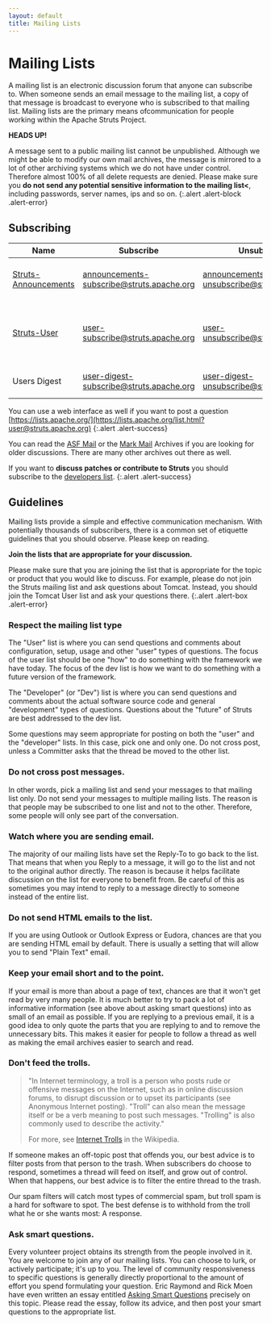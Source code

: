 ```yaml
---
layout: default
title: Mailing Lists
---
```


# Mailing Lists
A mailing list is an electronic discussion forum that anyone can subscribe to. When someone sends an email message 
to the mailing list, a copy of that message is broadcast to everyone who is subscribed to that mailing list. Mailing 
lists are the primary means ofcommunication for people working within the Apache Struts Project.

**HEADS UP!**

A message sent to a public mailing list cannot be unpublished. Although we might be able to modify our own mail archives, 
the message is mirrored to a lot of other archiving systems which we do not have under control. Therefore almost 100% 
of all delete requests are denied. Please make sure you **do not send any potential sensitive information to the mailing list<**,
including passwords, server names, ips and so on.
{:.alert .alert-block .alert-error}

## Subscribing

|Name|Subscribe|Unsubscribe|Description|
|----|---------|-----------|-----------|
|[Struts-Announcements](https://lists.apache.org/list.html?announcements@struts.apache.org)|[announcements-subscribe@struts.apache.org](mailto:announcements-subscribe@struts.apache.org?subject=subscribe&amp;body=subscribe)|[announcements-unsubscribe@struts.apache.org](mailto:announcements-unsubscribe@struts.apache.org?subject=unsubscribe&amp;body=unsubscribe)|Major Announcements, low-volume, read only|
|[Struts-User](https://lists.apache.org/list.html?user@struts.apache.org)|[user-subscribe@struts.apache.org](mailto:user-subscribe@struts.apache.org?subject=subscribe&amp;body=subscribe)|[user-unsubscribe@struts.apache.org](mailto:user-unsubscribe@struts.apache.org?subject=unsubscribe&amp;body=unsubscribe)|Contact to other Struts-users and ask questions on installation or features|
|Users Digest|[user-digest-subscribe@struts.apache.org](mailto:user-digest-subscribe@struts.apache.org?subject=subscribe&amp;body=subscribe)|[user-digest-unsubscribe@struts.apache.org](mailto:user-digest-unsubscribe@struts.apache.org?subject=unsubscribe&amp;body=unsubscribe)|Get a daily digest of the Struts Users list|
  
You can use a web interface as well if you want to post a question [https://lists.apache.org/](https://lists.apache.org/list.html?user@struts.apache.org)
{:.alert .alert-success}

You can read the [ASF Mail](http://mail-archives.apache.org/mod_mbox/struts-user) or the [Mark Mail](http://markmail.org/list/org.apache.struts.users)
Archives if you are looking for older discussions. There are many other archives out there as well.

If you want to **discuss patches or contribute to Struts** you should subscribe to the [developers list](dev-mail.html).
{:.alert .alert-success}

## Guidelines

Mailing lists provide a simple and effective communication mechanism. With potentially thousands of subscribers, there 
is a common set of etiquette guidelines that you should observe. Please keep on reading.

**Join the lists that are appropriate for your discussion.**

Please make sure that you are joining the list that is appropriate for the topic or product that you would like to discuss. 
For example, please do not join the Struts mailing list and ask questions about Tomcat. Instead, you should join the Tomcat 
User list and ask your questions there.
{:.alert .alert-box .alert-error}

### Respect the mailing list type

The "User" list is where you can send questions and comments about configuration, setup, usage and other "user" 
types of questions. The focus of the user list should be one "how" to do something with the framework we have today.
The focus of the dev list is how we want to do something with a future version of the framework.

The "Developer" (or "Dev") list is where you can send questions and comments about the actual software source code 
and general "development" types of questions. Questions about the "future" of Struts are best addressed to the dev list.

Some questions may seem appropriate for posting on both the "user" and the "developer" lists. In this case, pick one 
and only one. Do not cross post, unless a Committer asks that the thread be moved to the other list.

### Do not cross post messages.

In other words, pick a mailing list and send your messages to that mailing list only. Do not send your messages to multiple 
mailing lists. The reason is that people may be subscribed to one list and not to the other. Therefore, some people will 
only see part of the conversation.

### Watch where you are sending email.

The majority of our mailing lists have set the Reply-To to go back to the list. That means that when you Reply to a message, 
it will go to the list and not to the original author directly. The reason is because it helps facilitate discussion 
on the list for everyone to benefit from. Be careful of this as sometimes you may intend to reply to a message directly 
to someone instead of the entire list.

### Do not send HTML emails to the list.

If you are using Outlook or Outlook Express or Eudora, chances are that you are sending HTML email by default. There is 
usually a setting that will allow you to send "Plain Text" email.

### Keep your email short and to the point.

If your email is more than about a page of text, chances are that it won't get read by very many people. It is much better 
to try to pack a lot of informative information (see above about asking smart questions) into as small of an email as possible. 
If you are replying to a previous email, it is a good idea to only quote the parts that you are replying to and to remove 
the unnecessary bits. This makes it easier for people to follow a thread as well as making the email archives easier 
to search and read.

### Don't feed the trolls.

> "In Internet terminology, a troll is a person who posts rude or offensive messages on the Internet, such as in online 
> discussion forums, to disrupt discussion or to upset its participants (see Anonymous Internet posting). "Troll" can 
> also mean the message itself or be a verb meaning to post such messages. "Trolling" is also commonly used to describe 
> the activity."
>
> For more, see [Internet Trolls](http://en.wikipedia.org/wiki/Internet_trolls) in the Wikipedia.

If someone makes an off-topic post that offends you, our best advice is to filter posts from that person to the trash.
When subscribers do choose to respond, sometimes a thread will feed on itself, and grow out of control. When that happens, 
our best advice is to filter the entire thread to the trash.

Our spam filters will catch most types of commercial spam, but troll spam is a hard for software to spot. The best defense 
is to withhold from the troll what he or she wants most: A response.

### Ask smart questions.

Every volunteer project obtains its strength from the people involved in it. You are welcome to join any of our mailing 
lists. You can choose to lurk, or actively participate; it's up to you. The level of community responsiveness to specific 
questions is generally directly proportional to the amount of effort you spend formulating your question. Eric Raymond 
and Rick Moen have even written an essay entitled [Asking Smart Questions](http://www.catb.org/~esr/faqs/smart-questions.html)
precisely on this topic. Please read the essay, follow its advice, and then post your smart questions to the appropriate list.
